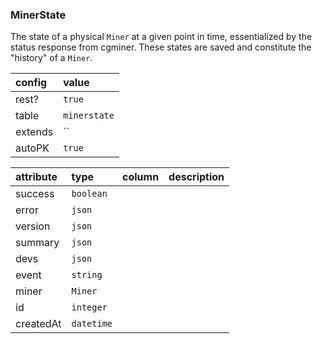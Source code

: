 ### MinerState

The state of a physical `Miner` at a given point in time, essentialized by the
status response from cgminer. These states are saved and constitute the
"history" of a `Miner`.

| config | value |
|:---|:---|
| rest? | `true` |
| table | `minerstate` |
| extends | `` |
| autoPK | `true` |

| attribute | type | column | description |
|:---|:---|:---|:---| 
| success | `boolean` |  |  |   
| error | `json` |  |  |   
| version | `json` |  |  |   
| summary | `json` |  |  |   
| devs | `json` |  |  |   
| event | `string` |  |  |   
| miner | `Miner` |  |  |   
| id | `integer` |  |  |   
| createdAt | `datetime` |  |  |   

